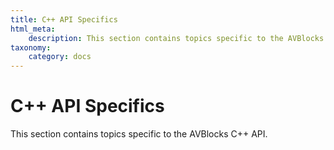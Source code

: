 ```yaml
---
title: C++ API Specifics
html_meta:
    description: This section contains topics specific to the AVBlocks C++ API.
taxonomy:
    category: docs
---
```


# C++ API Specifics

This section contains topics specific to the AVBlocks C++ API.



